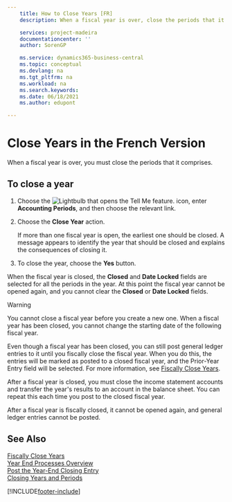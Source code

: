 ```yaml
---
    title: How to Close Years [FR]
    description: When a fiscal year is over, close the periods that it comprises using the Accounting Periods feature.

    services: project-madeira 
    documentationcenter: ''
    author: SorenGP

    ms.service: dynamics365-business-central
    ms.topic: conceptual
    ms.devlang: na
    ms.tgt_pltfrm: na
    ms.workload: na
    ms.search.keywords:
    ms.date: 06/18/2021
    ms.author: edupont

---
```

# Close Years in the French Version
When a fiscal year is over, you must close the periods that it comprises.  

## To close a year  

1.  Choose the ![Lightbulb that opens the Tell Me feature.](../../media/ui-search/search_small.png "Tell me what you want to do") icon, enter **Accounting Periods**, and then choose the relevant link.  
2.  Choose the **Close Year** action.  

    If more than one fiscal year is open, the earliest one should be closed. A message appears to identify the year that should be closed and explains the consequences of closing it.  

3.  To close the year, choose the **Yes** button.  

When the fiscal year is closed, the **Closed** and **Date Locked** fields are selected for all the periods in the year. At this point the fiscal year cannot be opened again, and you cannot clear the **Closed** or **Date Locked** fields.  

> [!WARNING]  
> You cannot close a fiscal year before you create a new one. When a fiscal year has been closed, you cannot change the starting date of the following fiscal year.  

Even though a fiscal year has been closed, you can still post general ledger entries to it until you fiscally close the fiscal year. When you do this, the entries will be marked as posted to a closed fiscal year, and the Prior-Year Entry field will be selected. For more information, see [Fiscally Close Years](how-to-fiscally-close-years.md).  

After a fiscal year is closed, you must close the income statement accounts and transfer the year's results to an account in the balance sheet. You can repeat this each time you post to the closed fiscal year.  

After a fiscal year is fiscally closed, it cannot be opened again, and general ledger entries cannot be posted.  

## See Also  
 [Fiscally Close Years](how-to-fiscally-close-years.md)   
 [Year End Processes Overview](year-end-processes-overview.md)   
 [Post the Year-End Closing Entry](how-to-post-the-year-end-closing-entry.md)   
 [Closing Years and Periods](../../year-close-years-periods.md)


[!INCLUDE[footer-include](../../includes/footer-banner.md)]